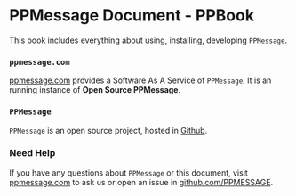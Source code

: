 # PPMessage Document - PPBook

This book includes everything about using, installing, developing `PPMessage`.

### `ppmessage.com` 

[ppmessage.com](https://ppmessage.com) provides a Software As A Service of `PPMessage`. It is an running instance of **Open Source PPMessage**.

### `PPMessage`
`PPMessage` is an open source project, hosted in [Github](https://github.com/PPMESSAGE/ppmessage.git).

### Need Help

If you have any questions about `PPMessage` or this document, visit [ppmessage.com](https://ppmessage.com) to ask us or open an issue in [github.com/PPMESSAGE](https://github.com/PPMESSAGE/ppmessage.git).
